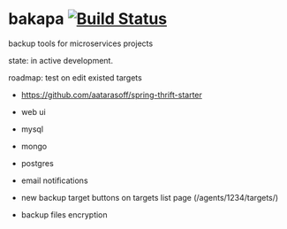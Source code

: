 # bakapa [![Build Status](https://travis-ci.org/akaGelo/bakapa.svg?branch=master)](https://travis-ci.org/akaGelo/bakapa)
backup tools for microservices projects 



state: in active development.

roadmap:
test on edit existed targets

* https://github.com/aatarasoff/spring-thrift-starter 
* web ui
* mysql
* mongo
* postgres

* email notifications

* new backup target buttons on targets list page (/agents/1234/targets/)

* backup files encryption